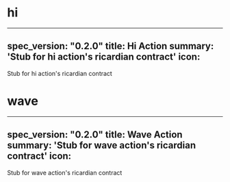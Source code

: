 <h1 class="contract">hi</h1>

---
spec_version: "0.2.0"
title: Hi Action
summary: 'Stub for hi action's ricardian contract'
icon:
---

Stub for hi action's ricardian contract

<h1 class="contract">wave</h1>

---
spec_version: "0.2.0"
title: Wave Action
summary: 'Stub for wave action's ricardian contract'
icon:
---

Stub for wave action's ricardian contract